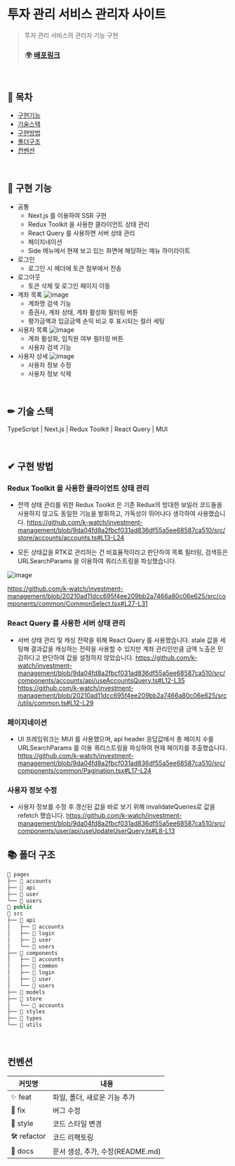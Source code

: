 # 투자 관리 서비스 관리자 사이트

> 투자 관리 서비스의 관리자 기능 구현
>
> ### 🌍 [배포링크](https://investment-management.vercel.app/)

<br/>

## 📖 목차

- [구현기능](#-구현-기능)
- [기술스택](#-기술-스택)
- [구현방법](#-구현-방법)
- [폴더구조](#-폴더-구조)
- [컨벤션](#컨벤션)

</br>

## 🚀 구현 기능

- 공통
  - Next.js 를 이용하여 SSR 구현
  - Redux Toolkit 을 사용한 클라이언트 상태 관리
  - React Query 를 사용하면 서버 상태 관리
  - 페이지네이션
  - Side 메뉴에서 현재 보고 있는 화면에 해당하는 메뉴 하이라이트
- 로그인
  - 로그인 시 헤더에 토큰 첨부에서 전송
- 로그아웃
  - 토큰 삭제 및 로그인 페이지 이동
- 계좌 목록
  ![image](https://user-images.githubusercontent.com/30553624/205331872-064b0b54-1520-41d7-999d-a7bc8b24ddd1.png)
  - 계좌명 검색 기능
  - 증권사, 계좌 상태, 계좌 활성화 필터링 버튼
  - 평가금액과 입금금액 손익 비교 후 표시되는 컬러 세팅
- 사용자 목록
  ![image](https://user-images.githubusercontent.com/30553624/205332154-6cd55778-7398-4ca2-b636-3f970f8b7335.png)
  - 계좌 활성화, 임직원 여부 필터링 버튼
  - 사용자 검색 기능
- 사용자 상세
  ![image](https://user-images.githubusercontent.com/30553624/205332278-4d483036-8270-4e1f-89ca-46449f5c86ae.png)
  - 사용자 정보 수정
  - 사용자 정보 삭제

</br>

## ✏ 기술 스택

TypeScript | Next.js | Redux Toolkit | React Query | MUI

 </br>
 
## ✔ 구현 방법
### Redux Toolkit 을 사용한 클라이언트 상태 관리
- 전역 상태 관리를 위한 Redux Toolkit 은 기존 Redux의 방대한 보일러 코드들을 사용하지 않고도 동일한 기능을 발휘하고, 가독성이 뛰어나다 생각하여 사용했습니다. 
https://github.com/k-watch/investment-management/blob/9da04fd8a2fbcf031ad836df55a5ee68587ca510/src/store/accounts/accounts.ts#L13-L24

- 모든 상태값을 RTK로 관리하는 건 비효율적이라고 판단하여 목록 필터링, 검색등은 URLSearchParams 을 이용하여 쿼리스트링을 파싱했습니다.

![image](https://user-images.githubusercontent.com/30553624/205331197-2d8c4e60-d609-4ecf-9052-943b0e0df960.png)

https://github.com/k-watch/investment-management/blob/20210ad11dcc695f4ee209bb2a7466a80c06e625/src/components/common/CommonSelect.tsx#L27-L31

### React Query 를 사용한 서버 상태 관리

- 서버 상태 관리 및 캐싱 전략을 위해 React Query 를 사용했습니다. stale 값을 세팅해 결과값을 캐싱하는 전략을 사용할 수 있지만 계좌 관리인만큼 금액 노출은 민감하다고 판단하여 값을 설정하지 않았습니다.
  https://github.com/k-watch/investment-management/blob/9da04fd8a2fbcf031ad836df55a5ee68587ca510/src/components/accounts/api/useAccountsQuery.ts#L12-L35
  https://github.com/k-watch/investment-management/blob/20210ad11dcc695f4ee209bb2a7466a80c06e625/src/utils/common.ts#L12-L29

### 페이지네이션

- UI 프레임워크는 MUI 를 사용했으며, api header 응답값에서 총 페이지 수를 URLSearchParams 를 이용 쿼리스트링을 파싱하여 현재 페이지를 추출했습니다.
  https://github.com/k-watch/investment-management/blob/9da04fd8a2fbcf031ad836df55a5ee68587ca510/src/components/common/Pagination.tsx#L17-L24

### 사용자 정보 수정

- 사용자 정보를 수정 후 갱신된 값을 바로 보기 위해 invalidateQueries로 값을 refetch 했습니다.
  https://github.com/k-watch/investment-management/blob/9da04fd8a2fbcf031ad836df55a5ee68587ca510/src/components/user/api/useUpdateUserQuery.ts#L8-L13
  </br>

## 📚 폴더 구조

```jsx
📂 pages
├── 📂 accounts
├── 📂 api
├── 📂 user
└── 📂 users
📂 public
📂 src
├── 📂 api
│   ├── 📂 accounts
│   ├── 📂 login
│   ├── 📂 user
│   └── 📂 users
├── 📂 components
│   ├── 📂 accounts
│   ├── 📂 common
│   ├── 📂 login
│   ├── 📂 user
│   └── 📂 users
├── 📂 models
├── 📂 store
│   └── 📂 accounts
├── 📂 styles
├── 📂 types
└── 📂 utils
```

</br>

## 컨벤션

| 커밋명     | 내용                             |
| ---------- | -------------------------------- |
| ✨ feat    | 파일, 폴더, 새로운 기능 추가     |
| 🐛 fix     | 버그 수정                        |
| 💄 style   | 코드 스타일 변경                 |
| 🛠 refactor | 코드 리팩토링                    |
| 📝 docs    | 문서 생성, 추가, 수정(README.md) |
